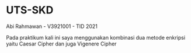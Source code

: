 # UTS-SKD

Abi Rahmawan - V3921001 - TID 2021

Pada praktikum kali ini saya menggunakan kombinasi dua metode enkripsi yaitu Caesar Cipher dan juga Vigenere Cipher
